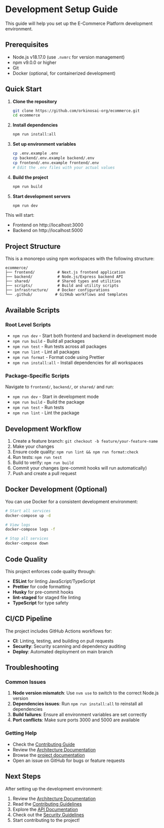 # Development Setup Guide

This guide will help you set up the E-Commerce Platform development environment.

## Prerequisites

- Node.js v18.17.0 (use `.nvmrc` for version management)
- npm v9.0.0 or higher
- Git
- Docker (optional, for containerized development)

## Quick Start

1. **Clone the repository**
   ```bash
   git clone https://github.com/orkinosai-org/ecommerce.git
   cd ecommerce
   ```

2. **Install dependencies**
   ```bash
   npm run install:all
   ```

3. **Set up environment variables**
   ```bash
   cp .env.example .env
   cp backend/.env.example backend/.env
   cp frontend/.env.example frontend/.env
   # Edit the .env files with your actual values
   ```

4. **Build the project**
   ```bash
   npm run build
   ```

5. **Start development servers**
   ```bash
   npm run dev
   ```

This will start:
- Frontend on http://localhost:3000
- Backend on http://localhost:5000

## Project Structure

This is a monorepo using npm workspaces with the following structure:

```
ecommerce/
├── frontend/          # Next.js frontend application
├── backend/           # Node.js/Express backend API
├── shared/            # Shared types and utilities
├── scripts/           # Build and utility scripts
├── infrastructure/    # Docker configurations
└── .github/          # GitHub workflows and templates
```

## Available Scripts

### Root Level Scripts
- `npm run dev` - Start both frontend and backend in development mode
- `npm run build` - Build all packages
- `npm run test` - Run tests across all packages
- `npm run lint` - Lint all packages
- `npm run format` - Format code using Prettier
- `npm run install:all` - Install dependencies for all workspaces

### Package-Specific Scripts
Navigate to `frontend/`, `backend/`, or `shared/` and run:
- `npm run dev` - Start in development mode
- `npm run build` - Build the package
- `npm run test` - Run tests
- `npm run lint` - Lint the package

## Development Workflow

1. Create a feature branch: `git checkout -b feature/your-feature-name`
2. Make your changes
3. Ensure code quality: `npm run lint && npm run format:check`
4. Run tests: `npm run test`
5. Build to verify: `npm run build`
6. Commit your changes (pre-commit hooks will run automatically)
7. Push and create a pull request

## Docker Development (Optional)

You can use Docker for a consistent development environment:

```bash
# Start all services
docker-compose up -d

# View logs
docker-compose logs -f

# Stop all services
docker-compose down
```

## Code Quality

This project enforces code quality through:

- **ESLint** for linting JavaScript/TypeScript
- **Prettier** for code formatting
- **Husky** for pre-commit hooks
- **lint-staged** for staged file linting
- **TypeScript** for type safety

## CI/CD Pipeline

The project includes GitHub Actions workflows for:

- **CI**: Linting, testing, and building on pull requests
- **Security**: Security scanning and dependency auditing
- **Deploy**: Automated deployment on main branch

## Troubleshooting

### Common Issues

1. **Node version mismatch**: Use `nvm use` to switch to the correct Node.js version
2. **Dependencies issues**: Run `npm run install:all` to reinstall all dependencies
3. **Build failures**: Ensure all environment variables are set correctly
4. **Port conflicts**: Make sure ports 3000 and 5000 are available

### Getting Help

- Check the [Contributing Guide](CONTRIBUTING.md)
- Review the [Architecture Documentation](ARCHITECTURE.md)
- Browse the [project documentation](docs/)
- Open an issue on GitHub for bugs or feature requests

## Next Steps

After setting up the development environment:

1. Review the [Architecture Documentation](ARCHITECTURE.md)
2. Read the [Contributing Guidelines](CONTRIBUTING.md)
3. Explore the [API Documentation](docs/api.md)
4. Check out the [Security Guidelines](docs/security.md)
5. Start contributing to the project!